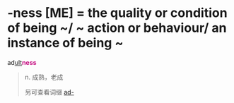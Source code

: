 # -ness [ME] = the quality or condition of being ~/ ~ action or behaviour/ an instance of being ~

ad[ult](_ult_.md)<b style="color: #C71585;">ness</b>
> n. 成熟，老成
>
> 另可查看词缀 [ad-](ad-.md)